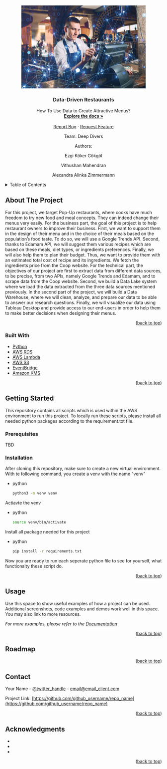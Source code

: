 <div id="top"></div>

<!-- PROJECT LOGO -->
<br />
<div align="center">
  <a href="https://images.squarespace-cdn.com/content/v1/56a2785c69a91af45e06a188/1581615748179-ZXXCWKV497XS67HBIKTI/Restaurant-BigData-Sales.png?format=1500w">
    <img src="Logo.png" alt="Logo" width="400">
  </a>

<h3 align="center">Data-Driven Restaurants</h3>

  <p align="center">
    How To Use Data to Create Attractive Menus?
    <br />
    <a href="https://github.com/vithu92/deep_divers"><strong>Explore the docs »</strong></a>
    <br />
    <br />
    <a href="https://github.com/vithu92/deep_divers/issues">Report Bug</a>
    ·
    <a href="https://github.com/vithu92/deep_divers/issues">Request Feature</a>
    <br />
    <p>Team: Deep Divers</p>
    <p>Authors:</p>
    <p>Ezgi Köker Gökgöl</p>
    <p>Vithushan Mahendran</p>
    <p>Alexandra Alinka Zimmermann</p>
  </p>
</div>



<!-- TABLE OF CONTENTS -->
<details>
  <summary>Table of Contents</summary>
  <ol>
    <li>
      <a href="#about-the-project">About The Project</a>
      <ul>
        <li><a href="#built-with">Built With</a></li>
      </ul>
    </li>
    <li>
      <a href="#getting-started">Getting Started</a>
      <ul>
        <li><a href="#prerequisites">Prerequisites</a></li>
        <li><a href="#installation">Installation</a></li>
      </ul>
    </li>
    <li><a href="#usage">Usage</a></li>
    <li><a href="#roadmap">Roadmap</a></li>
    <li><a href="#contributing">Contributing</a></li>
    <li><a href="#license">License</a></li>
    <li><a href="#contact">Contact</a></li>
    <li><a href="#acknowledgments">Acknowledgments</a></li>
  </ol>
</details>



<!-- ABOUT THE PROJECT -->
## About The Project

For this project, we target Pop-Up restaurants, where cooks have much freedom to try new food and meal concepts. They can indeed change their menus very easily.
For the business part, the goal of this project is to help restaurant owners to improve their business. First, we want to support them in the design of their menu and in the choice of their meals based on the population’s food taste. To do so, we will use a Google Trends API. Second, thanks to Edamam API, we will suggest them various recipes which are based on these meals, diet types, or ingredients preferences. Finally, we will also help them to plan their budget. Thus, we want to provide them with an estimated total cost of recipe and its ingredients. We fetch the ingredients price from the Coop website.
For the technical part, the objectives of our project are first to extract data from different data sources, to be precise, from two APIs, namely Google Trends and Edamam, and to scrape data from the Coop website. Second, we build a Data Lake system where we load the data extracted from the three data sources mentioned previously. In the second part of the project, we will build a Data Warehouse, where we will clean, analyze, and prepare our data to be able to answer our research questions. Finally, we will visualize our data using Tableau Desktop and provide access to our end-users in order to help them to make better decisions when designing their menus.


<p align="right">(<a href="#top">back to top</a>)</p>



### Built With

* [Python](https://www.python.org/)
* [AWS RDS](https://aws.amazon.com/rds/)
* [AWS Lambda](https://docs.aws.amazon.com/lambda/index.html)
* [AWS S3](https://aws.amazon.com/de/s3/)
* [EventBridge](https://aws.amazon.com/de/eventbridge/)
* [Amazon KMS](https://aws.amazon.com/de/kms/)


<p align="right">(<a href="#top">back to top</a>)</p>



<!-- GETTING STARTED -->
## Getting Started

This repository contains all scripts which is used within the AWS environment to run this project. To locally run these scripts, please install all needed python packages according to the requirement.txt file.

### Prerequisites

TBD
### Installation
After cloning this repository, make sure to create a new virtual environment.
With te following command, you create a venv with the name "venv"
* python
  ```sh
  python3 -m venv venv
  ```
Actiavte the venv 
* python
  ```sh
  source venv/bin/activate
  ```
Install all package needed for this project
* python
  ```sh
  pip install -r requirements.txt
  ```

Now you are ready to run each seperate python file to see for yourself, what functionalty these script do.
<p align="right">(<a href="#top">back to top</a>)</p>



<!-- USAGE EXAMPLES -->
## Usage

Use this space to show useful examples of how a project can be used. Additional screenshots, code examples and demos work well in this space. You may also link to more resources.

_For more examples, please refer to the [Documentation](https://example.com)_

<p align="right">(<a href="#top">back to top</a>)</p>



<!-- ROADMAP -->
## Roadmap



<p align="right">(<a href="#top">back to top</a>)</p>



<!-- CONTACT -->
## Contact

Your Name - [@twitter_handle](https://twitter.com/twitter_handle) - email@email_client.com

Project Link: [https://github.com/github_username/repo_name](https://github.com/github_username/repo_name)

<p align="right">(<a href="#top">back to top</a>)</p>



<!-- ACKNOWLEDGMENTS -->
## Acknowledgments

* []()
* []()
* []()

<p align="right">(<a href="#top">back to top</a>)</p>
